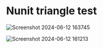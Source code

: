 # Nunit triangle test

![Screenshot 2024-06-12 163745](https://github.com/Shweta528/Nunit-triangle-test/assets/170829888/8e3b0e8a-e7b6-4581-9820-cf2802768d79)

![Screenshot 2024-06-12 161213](https://github.com/Shweta528/Nunit-triangle-test/assets/170829888/c712623d-e6b3-4e0d-b177-b69f89071fee)

